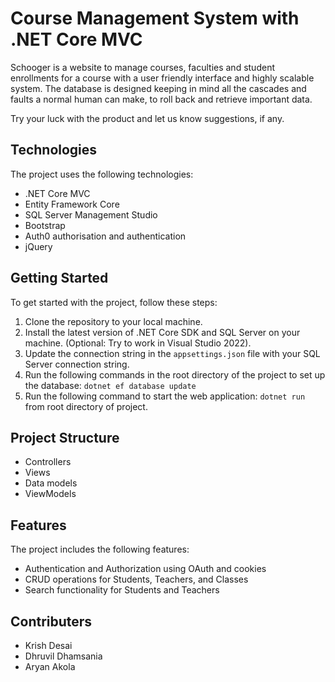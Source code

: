 # Course Management System with .NET Core MVC

Schooger is a website to manage courses, faculties and student enrollments for a course with a user friendly interface and highly scalable system. The database is designed keeping in mind all the cascades and faults a normal human can make, to roll back and retrieve important data.

Try your luck with the product and let us know suggestions, if any.

## Technologies

The project uses the following technologies:

- .NET Core MVC
- Entity Framework Core
- SQL Server Management Studio
- Bootstrap
- Auth0 authorisation and authentication
- jQuery

## Getting Started

To get started with the project, follow these steps:

1. Clone the repository to your local machine.
2. Install the latest version of .NET Core SDK and SQL Server on your machine. (Optional: Try to work in Visual Studio 2022).
3. Update the connection string in the `appsettings.json` file with your SQL Server connection string.
4. Run the following commands in the root directory of the project to set up the database: `dotnet ef database update`
5. Run the following command to start the web application: `dotnet run` from root directory of project.


## Project Structure

- Controllers
- Views
- Data models
- ViewModels

## Features

The project includes the following features:

- Authentication and Authorization using OAuth and cookies
- CRUD operations for Students, Teachers, and Classes
- Search functionality for Students and Teachers

## Contributers

- Krish Desai
- Dhruvil Dhamsania
- Aryan Akola
